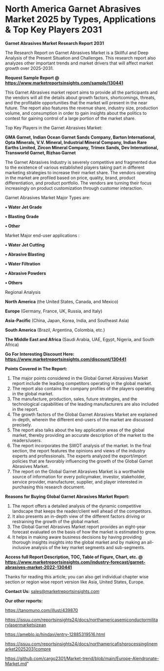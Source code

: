 # North America Garnet Abrasives Market 2025 by Types, Applications & Top Key Players 2031

<strong>Garnet Abrasives Market Research Report 2031</strong>

The Research Report on Garnet Abrasives Market is a Skillful and Deep Analysis of the Present Situation and Challenges. This research report also analyzes other important trends and market drivers that will affect market growth over 2025-2031.

<strong>Request Sample Report @ <a href=https://www.marketreportsinsights.com/sample/130441>https://www.marketreportsinsights.com/sample/130441</a></strong>

This Garnet Abrasives market report aims to provide all the participants and the vendors will all the details about growth factors, shortcomings, threats, and the profitable opportunities that the market will present in the near future. The report also features the revenue share, industry size, production volume, and consumption in order to gain insights about the politics to contest for gaining control of a large portion of the market share.

Top Key Players in the Garnet Abrasives Market:

<strong>GMA Garnet, Indian Ocean Garnet Sands Company, Barton International, Opta Minerals, V.V. Mineral, Industrial Mineral Company, Indian Rare Earths Limited, Zircon Mineral Company, Trimex Sands, Dev International, Transworld Garnet, Rizhao Garnet</strong>

The Garnet Abrasives Industry is severely competitive and fragmented due to the existence of various established players taking part in different marketing strategies to increase their market share. The vendors operating in the market are profiled based on price, quality, brand, product differentiation, and product portfolio. The vendors are turning their focus increasingly on product customization through customer interaction.

Garnet Abrasives Market Major Types are:

<strong>• Water Jet Grade

• Blasting Grade

• Other</strong>

Market Major end-user applications :

<strong>• Water Jet Cutting

• Abrasive Blasting

• Water Filtration

• Abrasive Powders

• Others</strong>

Regional Analysis

</u><strong><b>North America</b></strong> (the United States, Canada, and Mexico)

<strong><b>Europe </b></strong>(Germany, France, UK, Russia, and Italy)

<strong><b>Asia-Pacific</b></strong> (China, Japan, Korea, India, and Southeast Asia)

<strong><b>South America</b></strong> (Brazil, Argentina, Colombia, etc.)

<strong><b>The Middle East and Africa</b></strong> (Saudi Arabia, UAE, Egypt, Nigeria, and South Africa)

<strong>Go For Interesting Discount Here: <a href=https://www.marketreportsinsights.com/discount/130441>https://www.marketreportsinsights.com/discount/130441</a></strong>

<strong>Points Covered in The Report:</strong>
<ol>
  <li>The major points considered in the Global Garnet Abrasives Market report include the leading competitors operating in the global market.</li>
  <li>The report also contains the company profiles of the players operating in the global market.</li>
  <li>The manufacture, production, sales, future strategies, and the technological capabilities of the leading manufacturers are also included in the report.</li>
  <li>The growth factors of the Global Garnet Abrasives Market are explained in-depth, wherein the different end-users of the market are discussed precisely.</li>
  <li>The report also talks about the key application areas of the global market, thereby providing an accurate description of the market to the readers/users.</li>
  <li>The report incorporates the SWOT analysis of the market. In the final section, the report features the opinions and views of the industry experts and professionals. The experts analyzed the export/import policies that are favorably influencing the growth of the Global Garnet Abrasives Market.</li>
  <li>The report on the Global Garnet Abrasives Market is a worthwhile source of information for every policymaker, investor, stakeholder, service provider, manufacturer, supplier, and player interested in purchasing this research document.</li>
</ol>
<strong>Reasons for Buying Global Garnet Abrasives Market Report:</strong>

<ol>
  <li>The report offers a detailed analysis of the dynamic competitive landscape that keeps the reader/client well ahead of the competitors.</li>
  <li>It also presents an in-depth view of the different factors driving or restraining the growth of the global market.</li>
  <li>The Global Garnet Abrasives Market report provides an eight-year forecast evaluated on the basis of how the market is estimated to grow.</li>
  <li>It helps in making aware business decisions by having providing thorough insights insights into the global market and by making an all-inclusive analysis of the key market segments and sub-segments.</li>
</ol>
<strong>Access full Report Description, TOC, Table of Figure, Chart, etc. @ <a href=https://www.marketreportsinsights.com/industry-forecast/garnet-abrasives-market-2022-130441>https://www.marketreportsinsights.com/industry-forecast/garnet-abrasives-market-2022-130441</a></strong>


Thanks for reading this article; you can also get individual chapter wise section or region wise report version like Asia, United States, Europe.

<strong>Contact Us:</strong>
sales@marketreportsinsights.com

<strong>Our other reports:</strong>

<a href=https://tanomuno.com/illust/439870>https://tanomuno.com/illust/439870</a>

<a href=https://issuu.com/reportsinsights24/docs/northamericasemiconductormilitarylasermarketsizean>https://issuu.com/reportsinsights24/docs/northamericasemiconductormilitarylasermarketsizean</a>

<a href=https://ameblo.jp/hindavi/entry-12885319516.html>https://ameblo.jp/hindavi/entry-12885319516.html</a>

<a href=https://issuu.com/reportsinsights24/docs/northamericafishprocessinglinemarket20252031compre>https://issuu.com/reportsinsights24/docs/northamericafishprocessinglinemarket20252031compre</a>

<a href=https://github.com/cargo2301/Market-trend/blob/main/Europe-Alendronate-Market.md>https://github.com/cargo2301/Market-trend/blob/main/Europe-Alendronate-Market.md</a>"

